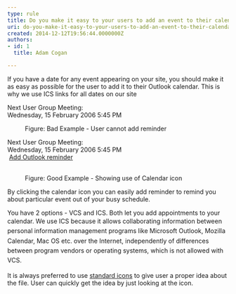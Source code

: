```yaml
---
type: rule
title: Do you make it easy to your users to add an event to their calendar?
uri: do-you-make-it-easy-to-your-users-to-add-an-event-to-their-calendar
created: 2014-12-12T19:56:44.0000000Z
authors:
- id: 1
  title: Adam Cogan

---
```




<span class='intro'> <p>
                    If you have a date for any event appearing on your site, you should make it as easy
                    as possible for the user to add it to their Outlook calendar. This is why we use
                    ICS links for all dates on our site<br></p> </span>

<dl class="badImage"><p class="greyBox"> Next User Group Meeting&#58;<br> Wednesday, 15 February 2006 5&#58;45 PM </p><dd> Figure&#58; Bad Example - User cannot add reminder</dd></dl><dl class="goodImage"><p class="greyBox">Next User Group Meeting&#58;<br>Wednesday, 15 February 2006 5&#58;45 PM ​<br> 
      <img src="http&#58;//www.ssw.com.au/ssw/Images/IconVCS.png" alt="" />​ ​
      <a href="http&#58;//www.ssw.com.au/ssw/NETUG/SydneyDotNETUsersGroup.ics">Add Outlook reminder</a>​​​</p>​​ 
   <dd>Figure&#58; Good Example - Showing use of Calendar icon</dd></dl><p> By clicking the calendar icon you can easily add reminder to remind you about particular event out of your busy schedule.</p><p> You have 2 options - VCS and ICS. Both let you add appointments to your calendar. We use ICS because it allows 
   collaborating&#160;​<span style="line-height&#58;1.6;">information between personal information management programs like Microsoft O</span><span style="line-height&#58;1.6;">utlook, Mozilla Calendar, Mac </span> 
  OS<span style="line-height&#58;1.6;">&#160;etc. over the Internet, independently of differences between program vendors or operating systems, which is not allowed with VCS.</span></p><p> It is always preferred to use 
   <a href="http&#58;//www.ssw.com.au/ssw/Standards/Rules/RulesToBetterWebsitesNavigation.aspx#TheIcons"> standard icons</a> to give user a proper idea about the file. User can quickly get the idea by just looking at the icon.​</p>


